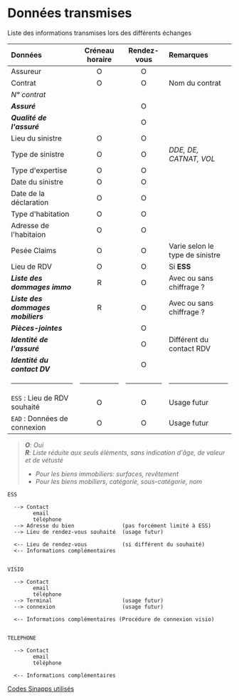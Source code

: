# Données transmises

Liste des informations transmises lors des différents échanges

<!-- title: Liste des champs transmis -->

| Données                            | Créneau horaire | Rendez-vous | Remarques                       |
| :--------------------------------- | :-------------: | :---------: | :------------------------------ |
| Assureur                           |        O        |      O      |                                 |
| Contrat                            |        O        |      O      | Nom du contrat                  |
| _N° contrat_                       |                 |             |                                 |
| **_Assuré_**                       |                 |      O      |                                 |
| **_Qualité de l'assuré_**          |                 |      O      |                                 |
| Lieu du sinistre                   |        O        |      O      |                                 |
| Type de sinistre                   |        O        |      O      | _DDE, DE, CATNAT, VOL_          |
| Type d'expertise                   |        O        |      O      |                                 |
| Date du sinistre                   |        O        |      O      |                                 |
| Date de la déclaration             |        O        |      O      |                                 |
| Type d'habitation                  |        O        |      O      |                                 |
| Adresse de l'habitaion             |        O        |      O      |                                 |
| Pesée Claims                       |        O        |      O      | Varie selon le type de sinistre |
| Lieu de RDV                        |        O        |      O      | Si **ESS**                      |
| **_Liste des dommages immo_**      |        R        |      O      | Avec ou sans chiffrage ?        |
| **_Liste des dommages mobiliers_** |        R        |      O      | Avec ou sans chiffrage ?        |
| **_Pièces-jointes_**               |                 |      O      |                                 |
| **_Identité de l'assuré_**         |                 |      O      | Différent du contact RDV        |
| **_Identité du contact DV_**       |                 |      O      |                                 |
| <hr>                               |      <hr>       |    <hr>     | <hr>                            |
| `ESS` : Lieu de RDV souhaité       |        O        |      O      | Usage futur                     |
| `EAD` : Données de connexion       |        O        |      O      | Usage futur                     |

<!-- theme: info -->

> _**O**: Oui<br> **R**: Liste réduite aux seuls éléments, sans indication d'âge, de valeur et de vétusté_
>
> - _Pour les biens immobiliers: surfaces, revêtement_
> - _Pour les biens mobiliers, catégorie, sous-catégorie, nom_


```
ESS

  --> Contact
        email
        téléphone
  --> Adresse du bien               (pas forcément limité à ESS)
  --> Lieu de rendez-vous souhaité  (usage futur)

  <-- Lieu de rendez-vous           (si différent du souhaité)
  <-- Informations complémentaires


VISIO

  --> Contact
        email
        téléphone
  --> Terminal                      (usage futur)
  --> connexion                     (usage futur)

  <-- Informations complémentaires (Procédure de connexion visio)


TELEPHONE

  --> Contact
        email
        téléphone

  <-- Informations complémentaires
```

[Codes Sinapps utilisés](docs/sinapps/Type-de-risque.md)
